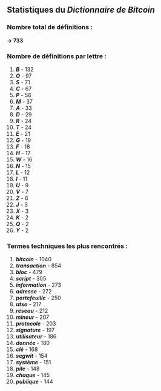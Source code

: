 ## Statistiques du *Dictionnaire de Bitcoin*

### Nombre total de définitions : 
**-> 733**

### Nombre de définitions par lettre :
1. ***B*** - 132
2. ***O*** - 97
3. ***S*** - 71
4. ***C*** - 67
5. ***P*** - 56
6. ***M*** - 37
7. ***A*** - 33
8. ***D*** - 29
9. ***R*** - 24
10. ***T*** - 24
11. ***E*** - 21
12. ***G*** - 19
13. ***F*** - 18
14. ***H*** - 17
15. ***W*** - 16
16. ***N*** - 15
17. ***L*** - 12
18. ***I*** - 11
19. ***U*** - 9
20. ***V*** - 7
21. ***Z*** - 6
22. ***J*** - 3
23. ***X*** - 3
24. ***K*** - 2
25. ***Q*** - 2
26. ***Y*** - 2

### Termes techniques les plus rencontrés :
1. ***bitcoin*** - 1040
2. ***transaction*** - 854
3. ***bloc*** - 479
4. ***script*** - 305
5. ***information*** - 273
6. ***adresse*** - 272
7. ***portefeuille*** - 250
8. ***utxo*** - 217
9. ***réseau*** - 212
10. ***mineur*** - 207
11. ***protocole*** - 203
12. ***signature*** - 197
13. ***utilisateur*** - 186
14. ***donnée*** - 180
15. ***clé*** - 168
16. ***segwit*** - 154
17. ***système*** - 151
18. ***pile*** - 148
19. ***chaque*** - 145
20. ***publique*** - 144
